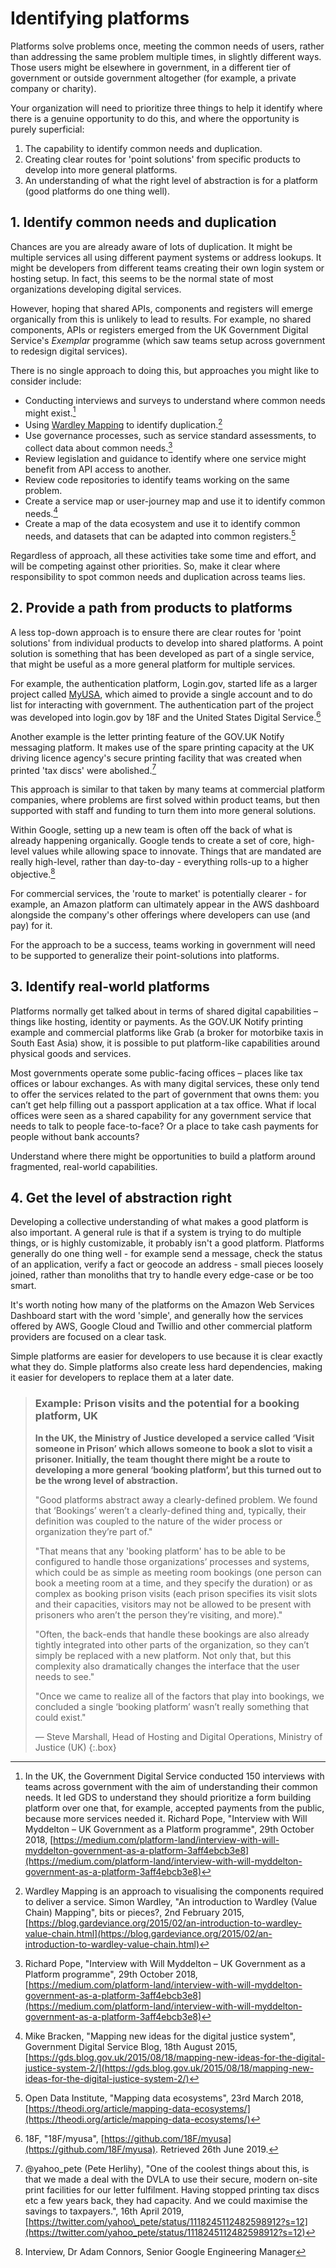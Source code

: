 # Identifying platforms

Platforms solve problems once, meeting the common needs of users, rather than addressing the same problem multiple times, in slightly different ways. Those users might be elsewhere in government, in a different tier of government or outside government altogether (for example, a private company or charity).

Your organization will need to prioritize three things to help it identify where there is a genuine opportunity to do this, and where the opportunity is purely superficial:

1. The capability to identify common needs and duplication.
2. Creating clear routes for 'point solutions' from specific products to develop into more general platforms.
3. An understanding of what the right level of abstraction is for a platform  (good platforms do one thing well).

## 1. Identify common needs and duplication

Chances are you are already aware of lots of duplication. It might be multiple services all using different payment systems or address lookups. It might be developers from different teams creating their own login system or hosting setup. In fact, this seems to be the normal state of most organizations developing digital services.

However, hoping that shared APIs, components and registers will emerge organically from this is unlikely to lead to results. For example, no shared components, APIs or registers emerged from the UK Government Digital Service's _Exemplar_ programme (which saw teams setup across government to redesign digital services).

There is no single approach to doing this, but approaches you might like to consider include:

* Conducting interviews and surveys to understand where common needs might exist.[^1]
* Using [Wardley Mapping](#) to identify duplication.[^2]
* Use governance processes, such as service standard assessments, to collect data about common needs.[^3]
* Review legislation and guidance to identify where one service might benefit from API access to another.
* Review code repositories to identify teams working on the same problem.
* Create a service map or user-journey map and use it to identify common needs.[^4]
* Create a map of the data ecosystem and use it to identify common needs, and datasets that can be adapted into common registers.[^5]

Regardless of approach, all these activities take some time and effort, and will be competing against other priorities. So, make it clear where responsibility to spot common needs and duplication across teams lies.

## 2. Provide a path from products to platforms

A less top-down approach is to ensure there are clear routes for 'point solutions' from individual products to develop into shared platforms. A point solution is something that has been developed as part of a single service, that might be useful as a more general platform for multiple services.

For example, the authentication platform, Login.gov, started life as a larger project called [MyUSA](#), which aimed to provide a single account and to do list for interacting with government. The authentication part of the project was developed into login.gov by 18F and the United States Digital Service.[^6]

Another example is the letter printing feature of the GOV.UK Notify messaging platform. It makes use of the spare printing capacity at the UK driving licence agency's secure printing facility that was created when printed 'tax discs' were abolished.[^7]

This approach is similar to that taken by many teams at commercial platform companies, where problems are first solved within product teams, but then supported with staff and funding to turn them into more general solutions.

Within Google, setting up a new team is often off the back of what is already happening organically. Google tends to create a set of core, high-level values while allowing space to innovate. Things that are mandated are really high-level, rather than day-to-day - everything rolls-up to a higher objective.[^8]

For commercial services, the 'route to market' is potentially clearer - for example, an Amazon platform can ultimately appear in the AWS dashboard alongside the company's other offerings where developers can use (and pay) for it.

For the approach to be a success, teams working in government will need to be supported to generalize their point-solutions into platforms.

## 3. Identify real-world platforms

Platforms normally get talked about in terms of shared digital capabilities – things like hosting, identity or payments. As the GOV.UK Notify printing example and commercial platforms like Grab (a broker for motorbike taxis in South East Asia) show, it is possible to put platform-like capabilities around physical goods and services.

Most governments operate some public-facing offices – places like tax offices or labour exchanges. As with many digital services, these only tend to offer the services related to the part of government that owns them: you can’t get help filling out a passport application at a tax office. What if local offices were seen as a shared capability for any government service that needs to talk to people face-to-face? Or a place to take cash payments for people without bank accounts?

Understand where there might be opportunities to build a platform around fragmented, real-world capabilities.

## 4. Get the level of abstraction right

Developing a collective understanding of what makes a good platform is also important. A general rule is that if a system is trying to do multiple things, or is highly customizable, it probably isn't a good platform. Platforms generally do one thing well - for example send a message, check the status of an application, verify a fact or geocode an address - small pieces loosely joined, rather than monoliths that try to handle every edge-case or be too smart.

It's worth noting how many of the platforms on the Amazon Web Services Dashboard start with the word 'simple', and generally how the services offered by AWS, Google Cloud and Twillio and other commercial platform providers are focused on a clear task.

Simple platforms are easier for developers to use because it is clear exactly what they do. Simple platforms also create less hard dependencies, making it easier for developers to replace them at a later date.

> ### Example: Prison visits and the potential for a booking platform, UK
> 
> **In the UK, the Ministry of Justice developed a service called ‘Visit someone in Prison’ which allows someone to book a slot to visit a prisoner. Initially, the team thought there might be a route to developing a more general ‘booking platform’, but this turned out to be the wrong level of abstraction.**
> 
> "Good platforms abstract away a clearly-defined problem. We found that ‘Bookings’ weren’t a clearly-defined thing and, typically, their definition was coupled to the nature of the wider process or organization they’re part of."
> 
> "That means that any 'booking platform' has to be able to be configured to handle those organizations’ processes and systems, which could be as simple as meeting room bookings (one person can book a meeting room at a time, and they specify the duration) or as complex as booking prison visits (each prison specifies its visit slots and their capacities, visitors may not be allowed to be present with prisoners who aren’t the person they’re visiting, and more)."
> 
> "Often, the back-ends that handle these bookings are also already tightly integrated into other parts of the organization, so they can’t simply be replaced with a new platform. Not only that, but this complexity also dramatically changes the interface that the user needs to see."
> 
> "Once we came to realize all of the factors that play into bookings, we concluded a single ‘booking platform’ wasn’t really something that could exist."
> 
> — Steve Marshall, Head of Hosting and Digital Operations, Ministry of Justice (UK)
{:.box}

[^1]:   In the UK, the Government Digital Service conducted 150 interviews with teams across government with the aim of understanding their common needs. It led GDS to understand they should prioritize a form building platform over one that, for example, accepted payments from the public, because more services needed it. Richard Pope, "Interview with Will Myddelton – UK Government as a Platform programme", 29th October 2018, [https://medium.com/platform-land/interview-with-will-myddelton-government-as-a-platform-3aff4ebcb3e8](https://medium.com/platform-land/interview-with-will-myddelton-government-as-a-platform-3aff4ebcb3e8)

[^2]:   Wardley Mapping is an approach to visualising the components required to deliver a service. Simon Wardley, "An introduction to Wardley (Value Chain) Mapping", bits or pieces?, 2nd February 2015, [https://blog.gardeviance.org/2015/02/an-introduction-to-wardley-value-chain.html](https://blog.gardeviance.org/2015/02/an-introduction-to-wardley-value-chain.html)

[^3]:   Richard Pope, "Interview with Will Myddelton – UK Government as a Platform programme", 29th October 2018, [https://medium.com/platform-land/interview-with-will-myddelton-government-as-a-platform-3aff4ebcb3e8](https://medium.com/platform-land/interview-with-will-myddelton-government-as-a-platform-3aff4ebcb3e8)

[^4]:   Mike Bracken, "Mapping new ideas for the digital justice system", Government Digital Service Blog, 18th August 2015, [https://gds.blog.gov.uk/2015/08/18/mapping-new-ideas-for-the-digital-justice-system-2/](https://gds.blog.gov.uk/2015/08/18/mapping-new-ideas-for-the-digital-justice-system-2/)

[^5]:   Open Data Institute, "Mapping data ecosystems", 23rd March 2018,[https://theodi.org/article/mapping-data-ecosystems/](https://theodi.org/article/mapping-data-ecosystems/)

[^6]:   18F, "18F/myusa", [https://github.com/18F/myusa](https://github.com/18F/myusa). Retrieved 26th June 2019.

[^7]:   @yahoo_pete (Pete Herlihy), "One of the coolest things about this, is that we made a deal with the DVLA to use their secure, modern on-site print facilities for our letter fulfilment. Having stopped printing tax discs etc a few years back, they had capacity. And we could maximise the savings to taxpayers.", 16th April 2019, [https://twitter.com/yahoo\_pete/status/1118245112482598912?s=12](https://twitter.com/yahoo_pete/status/1118245112482598912?s=12)

[^8]:   Interview, Dr Adam Connors, Senior Google Engineering Manager
